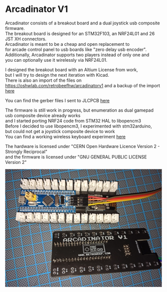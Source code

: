 # Arcadinator V1
Arcadinator consists of a breakout board and a dual joystick usb composite firmware.  
The breakout board is designed for an STM32F103, an NRF24L01 and 26 JST XH connectors.  
Arcadinator is meant to be a cheap and open replacement to  
for arcade control panel to usb boards like "zero delay usb encoder".  
Additionally, Arcadinator supports two players instead of only one and  
you can optionally use it wirelessly via NRF24L01.

I designed the breakout board with an Altium License from work,  
but I will try to design the next iteration with Kicad.  
There is also an import of the files on https://oshwlab.com/retrobeefhw/arcadinatorv1
and a backup of the import [here](/hardware/EasyEDA_Backup.zip)

You can find the gerber files I sent to JLCPCB [here](/extras/production/gerber.zip)  

The firmware is still work in progress, but enumeration as dual gamepad usb composite device already works  
and I started porting NRF24 code from STM32 HAL to libopencm3  
Before I decided to use libopencm3, I experimented with stm32arduino,  
but could not get a joystick composite device to work  
You can find a working wireless keyboard experiment [here](/extras/old/ArcadinatorKeyboard/)

The hardware is licensed under "CERN Open Hardware Licence Version 2 - Strongly Reciprocal"  
and the firmware is licensed under "GNU GENERAL PUBLIC LICENSE Version 2"  

![Assembled Board](extras/img/board.jpg?raw=true "Assembled Board")

